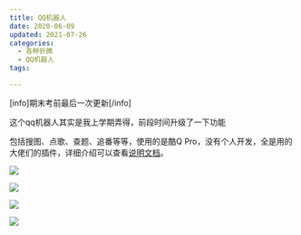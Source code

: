```yaml
---
title: QQ机器人
date: 2020-06-09
updated: 2021-07-26
categories:
  - 各种折腾
  - QQ机器人
tags:

---
```


<p>[info]期末考前最后一次更新[/info]</p>

<p>这个qq机器人其实是我上学期弄得，前段时间升级了一下功能</p>

<p>包括搜图、点歌、查题、追番等等，使用的是酷Q Pro，没有个人开发，全是用的大佬们的插件，详细介绍可以查看<a href="http://help.blueflame.org.cn/">说明文档</a>。</p>

![](https://img.blueflame.org.cn/images/2020/06/image.png)

![](https://img.blueflame.org.cn/images/2020/06/image-1.png)

![](https://img.blueflame.org.cn/images/2020/06/image-2.png)

![](https://img.blueflame.org.cn/images/2020/06/image-3.png)
